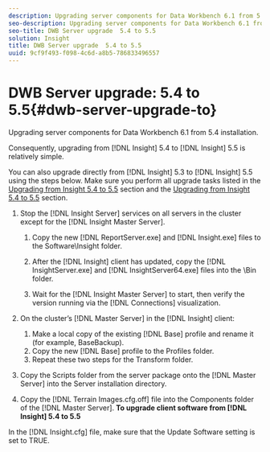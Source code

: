 ```yaml
---
description: Upgrading server components for Data Workbench 6.1 from 5.4 installation.
seo-description: Upgrading server components for Data Workbench 6.1 from 5.4 installation.
seo-title: DWB Server upgrade  5.4 to 5.5
solution: Insight
title: DWB Server upgrade  5.4 to 5.5
uuid: 9cf9f493-f098-4c6d-a8b5-786833496557
---
```


# DWB Server upgrade: 5.4 to 5.5{#dwb-server-upgrade-to}

Upgrading server components for Data Workbench 6.1 from 5.4 installation.

 Consequently, upgrading from [!DNL Insight] 5.4 to [!DNL Insight] 5.5 is relatively simple.

You can also upgrade directly from [!DNL Insight] 5.3 to [!DNL Insight] 5.5 using the steps below. Make sure you perform all upgrade tasks listed in the [Upgrading from Insight 5.4 to 5.5](../../../../home/c-inst-svr/c-upgrd-uninst-sftwr/c-upgrd-sftwr/t-upgrd-to-5.5.md#task-b581e47952e941158d52db3e68f076b9) section and the [Upgrading from Insight 5.4 to 5.5](../../../../home/c-inst-svr/c-upgrd-uninst-sftwr/c-upgrd-sftwr/t-upgrd-to-5.5.md#task-b581e47952e941158d52db3e68f076b9) section. 

1. Stop the [!DNL Insight Server] services on all servers in the cluster except for the [!DNL Insight Master Server].

    1. Copy the new [!DNL ReportServer.exe] and [!DNL Insight.exe] files to the Software\Insight folder. 
    
    1. After the [!DNL Insight] client has updated, copy the [!DNL InsightServer.exe] and [!DNL InsightServer64.exe] files into the \Bin folder. 
    
    1. Wait for the [!DNL Insight Master Server] to start, then verify the version running via the [!DNL Connections] visualization.

1. On the cluster’s [!DNL Master Server] in the [!DNL Insight] client:

    1. Make a local copy of the existing [!DNL Base] profile and rename it (for example, BaseBackup). 
    1. Copy the new [!DNL Base] profile to the Profiles folder. 
    1. Repeat these two steps for the Transform folder.

1. Copy the Scripts folder from the server package onto the [!DNL Master Server] into the Server installation directory.
1. Copy the [!DNL Terrain Images.cfg.off] file into the Components folder of the [!DNL Master Server].
**To upgrade client software from [!DNL Insight] 5.4 to 5.5**

In the [!DNL Insight.cfg] file, make sure that the Update Software setting is set to TRUE. 
